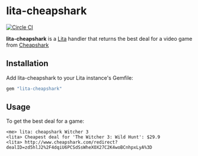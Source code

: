 # lita-cheapshark

[![Circle CI](https://circleci.com/gh/mskog/lita-cheapshark.svg?style=svg)](https://circleci.com/gh/mskog/lita-cheapshark)

**lita-cheapshark** is a [Lita](https://github.com/litaio/lita) handler that returns the best deal for a video game from [Cheapshark](http://www.cheapshark.com)

## Installation

Add lita-cheapshark to your Lita instance's Gemfile:

``` ruby
gem "lita-cheapshark"
```

## Usage

To get the best deal for a game:

```
<me> lita: cheapshark Witcher 3
<lita> Cheapest deal for 'The Witcher 3: Wild Hunt': $29.9
<lita> http://www.cheapshark.com/redirect?dealID=zd5hlJ2%2F4dqiU6PCSdSsWheXOX27C2K4woBCnhpxLyA%3D
```
